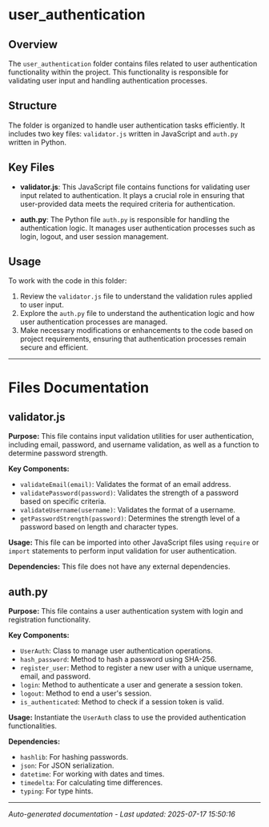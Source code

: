 # user_authentication

## Overview
The `user_authentication` folder contains files related to user authentication functionality within the project. This functionality is responsible for validating user input and handling authentication processes.

## Structure
The folder is organized to handle user authentication tasks efficiently. It includes two key files: `validator.js` written in JavaScript and `auth.py` written in Python.

## Key Files
- **validator.js**: This JavaScript file contains functions for validating user input related to authentication. It plays a crucial role in ensuring that user-provided data meets the required criteria for authentication.
  
- **auth.py**: The Python file `auth.py` is responsible for handling the authentication logic. It manages user authentication processes such as login, logout, and user session management.

## Usage
To work with the code in this folder:
1. Review the `validator.js` file to understand the validation rules applied to user input.
2. Explore the `auth.py` file to understand the authentication logic and how user authentication processes are managed.
3. Make necessary modifications or enhancements to the code based on project requirements, ensuring that authentication processes remain secure and efficient.

---

# Files Documentation

## validator.js

**Purpose:** This file contains input validation utilities for user authentication, including email, password, and username validation, as well as a function to determine password strength.

**Key Components:**
- `validateEmail(email)`: Validates the format of an email address.
- `validatePassword(password)`: Validates the strength of a password based on specific criteria.
- `validateUsername(username)`: Validates the format of a username.
- `getPasswordStrength(password)`: Determines the strength level of a password based on length and character types.

**Usage:** This file can be imported into other JavaScript files using `require` or `import` statements to perform input validation for user authentication.

**Dependencies:** This file does not have any external dependencies.

## auth.py

**Purpose:** This file contains a user authentication system with login and registration functionality.

**Key Components:**
- `UserAuth`: Class to manage user authentication operations.
- `hash_password`: Method to hash a password using SHA-256.
- `register_user`: Method to register a new user with a unique username, email, and password.
- `login`: Method to authenticate a user and generate a session token.
- `logout`: Method to end a user's session.
- `is_authenticated`: Method to check if a session token is valid.

**Usage:** Instantiate the `UserAuth` class to use the provided authentication functionalities.

**Dependencies:** 
- `hashlib`: For hashing passwords.
- `json`: For JSON serialization.
- `datetime`: For working with dates and times.
- `timedelta`: For calculating time differences.
- `typing`: For type hints.

---
*Auto-generated documentation - Last updated: 2025-07-17 15:50:16*
